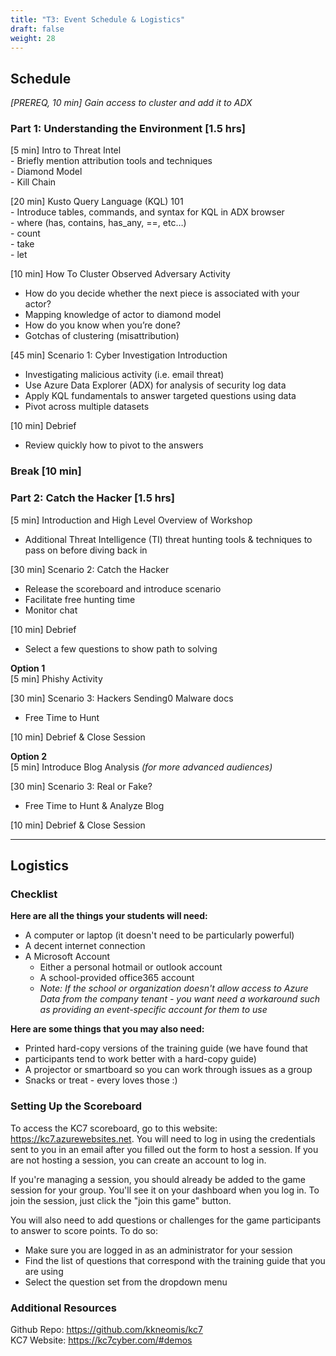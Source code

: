 ```yaml
---
title: "T3: Event Schedule & Logistics"
draft: false
weight: 28
---
```

## Schedule

*[PREREQ, 10 min] Gain access to cluster and add it to ADX*

### Part 1: Understanding the Environment [1.5 hrs]

[5 min] Intro to Threat Intel    
     - Briefly mention attribution tools and techniques     
     - Diamond Model     
     - Kill Chain     

[20 min] Kusto Query Language (KQL) 101     
     - Introduce tables, commands, and syntax for KQL in ADX browser     
      - where (has, contains, has_any, ==, etc…)     
      - count     
      - take     
      - let     

[10 min] How To Cluster Observed Adversary Activity 
 - How do you decide whether the next piece is associated with your actor? 
 - Mapping knowledge of actor to diamond model 
 - How do you know when you’re done? 
 - Gotchas of clustering (misattribution) 

[45 min] Scenario 1: Cyber Investigation Introduction
 - Investigating malicious activity (i.e. email threat)
 - Use Azure Data Explorer (ADX) for analysis of security log data
 - Apply KQL fundamentals to answer targeted questions using data
 - Pivot across multiple datasets

[10 min] Debrief 
 - Review quickly how to pivot to the answers

### Break [10 min]
 
### Part 2: Catch the Hacker [1.5 hrs]

[5 min] Introduction and High Level Overview of Workshop 
 - Additional Threat Intelligence (TI) threat hunting tools & techniques to pass on before diving back in

[30 min] Scenario 2: Catch the Hacker
 - Release the scoreboard and introduce scenario
 - Facilitate free hunting time
 - Monitor chat

[10 min] Debrief
 - Select a few questions to show path to solving

**Option 1**         
[5 min] Phishy Activity

[30 min] Scenario 3: Hackers Sending0 Malware docs
 - Free Time to Hunt

[10 min] Debrief & Close Session

**Option 2**         
[5 min] Introduce Blog Analysis *(for more advanced audiences)*

[30 min] Scenario 3: Real or Fake?
 - Free Time to Hunt & Analyze Blog 

[10 min] Debrief & Close Session

---------
## Logistics

### Checklist

**Here are all the things your students will need:**   
* A computer or laptop (it doesn't need to be particularly powerful)   
* A decent internet connection   
* A Microsoft Account   
    * Either a personal hotmail or outlook account    
    * A school-provided office365 account    
    * *Note: If the school or organization doesn't allow access to Azure Data from the company tenant - you want need a workaround such as providing an event-specific account for them to use*     

**Here are some things that you may also need:**   
* Printed hard-copy versions of the training guide (we have found that    
* participants tend to work better with a hard-copy guide)    
* A projector or smartboard so you can work through issues as a group    
* Snacks or treat - every loves those :)    

### Setting Up the Scoreboard

To access the KC7 scoreboard, go to this website: https://kc7.azurewebsites.net.
 You will need to log in using the credentials sent to you in an email after you filled out the form to host a session. If you are not hosting a session, you can create an account to log in.

If you're managing a session, you should already be added to the game session for your group. You'll see it on your dashboard when you log in. To join the session, just click the "join this game" button.

You will also need to add questions or challenges for the game participants to answer to score points.  To do so:

* Make sure you are logged in as an administrator for your session
* Find the list of questions that correspond with the training guide that you are using
* Select the question set from the dropdown menu

### Additional Resources

Github Repo: https://github.com/kkneomis/kc7       
KC7 Website: https://kc7cyber.com/#demos      

